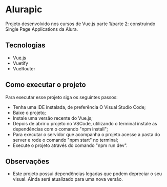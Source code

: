 # Alurapic

Projeto desenvolvido nos cursos de Vue.js parte 1/parte 2: construindo Single Page Applications da Alura.

## Tecnologias

- Vue.js
- Vuetify
- VueRouter

## Como executar o projeto

Para executar esse projeto siga os seguintes passos:

- Tenha uma IDE instalada, de preferência O Visual Studio Code;
- Baixe o projeto;
- Instale uma versão recente do Vue.js;
- Depois de abrir o projeto no VSCode, utilizando o terminal instale as dependências com o comando "npm install";
- Para executar o servidor que acompanha o projeto acesse a pasta do server e rode o comando "npm start" no terminal;
- Execute o projeto através do comando "npm run dev".

## Observações
- Este projeto possui dependências legadas que podem depreciar o seu visual. Ainda será atualizado para uma nova versão.